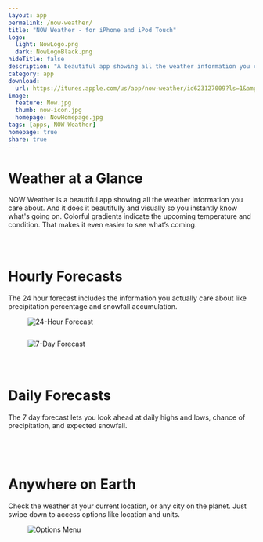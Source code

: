 ```yaml
---
layout: app
permalink: /now-weather/
title: "NOW Weather - for iPhone and iPod Touch"
logo:
  light: NowLogo.png
  dark: NowLogoBlack.png
hideTitle: false
description: "A beautiful app showing all the weather information you care about. And it does it beautifully and visually so you instantly know what's going on."
category: app
download: 
  url: https://itunes.apple.com/us/app/now-weather/id623127009?ls=1&amp;mt=8
image:
  feature: Now.jpg
  thumb: now-icon.jpg
  homepage: NowHomepage.jpg
tags: [apps, NOW Weather]
homepage: true
share: true
---
```


<h1>Weather at a Glance</h1>
NOW Weather is a beautiful app showing all the weather information you care about. And it does it beautifully and visually so you instantly know what's going on. Colorful gradients indicate the upcoming temperature and condition. That makes it even easier to see what’s coming.

<br/>

<div style="overflow:auto">
<div class="two-third" style="margin-top: 80px">
	<h1>Hourly Forecasts</h1>
  	<p>The 24 hour forecast includes the information you actually care about like precipitation percentage and snowfall accumulation.</p>
</div>
<div class="one-third last">
  <figure>
    <img src="{{ site.baseurl }}/images/Now-Forecast.jpg" alt="24-Hour Forecast">
  </figure>
</div>
</div>

<div style="overflow:auto">
<div class="one-third">
  <figure>
    <img src="{{ site.baseurl }}/images/NOW-Daily.jpg" alt="7-Day Forecast">
  </figure>
</div>
<div class="two-third last" style="margin-top: 80px">
  <h1>Daily Forecasts</h1>
  <p>The 7 day forecast lets you look ahead at daily highs and lows, chance of precipitation, and expected snowfall.</p>
</div>
</div>

<div style="overflow:auto">
<div class="two-third" style="margin-top: 80px">
  <h1>Anywhere on Earth</h1>
  <p>Check the weather at your current location, or any city on the planet. Just swipe down to access options like location and units.</p>
</div>
<div class="one-third last">
	<figure>
		<img src="{{ site.baseurl }}/images/Now-Options.jpg" alt="Options Menu">
	</figure>
</div>
</div>